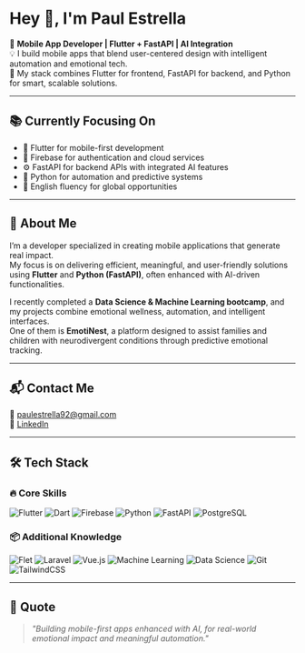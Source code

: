 # Hey 👋, I'm Paul Estrella

🎯 **Mobile App Developer | Flutter + FastAPI | AI Integration**  
💡 I build mobile apps that blend user-centered design with intelligent automation and emotional tech.  
🚀 My stack combines Flutter for frontend, FastAPI for backend, and Python for smart, scalable solutions.

---

## 📚 Currently Focusing On

- 📱 Flutter for mobile-first development  
- 🔐 Firebase for authentication and cloud services  
- ⚙️ FastAPI for backend APIs with integrated AI features  
- 🧠 Python for automation and predictive systems  
- 🧭 English fluency for global opportunities

---

## 💼 About Me

I’m a developer specialized in creating mobile applications that generate real impact.  
My focus is on delivering efficient, meaningful, and user-friendly solutions using **Flutter** and **Python (FastAPI)**, often enhanced with AI-driven functionalities.

I recently completed a **Data Science & Machine Learning bootcamp**, and my projects combine emotional wellness, automation, and intelligent interfaces.  
One of them is **EmotiNest**, a platform designed to assist families and children with neurodivergent conditions through predictive emotional tracking.

---

## 📬 Contact Me

📧 paulestrella92@gmail.com  
🔗 [LinkedIn](https://www.linkedin.com/in/paulestrelladev/)

---

## 🛠️ Tech Stack

### 🔥 Core Skills
![Flutter](https://img.shields.io/badge/Flutter-02569B?logo=flutter&logoColor=white)
![Dart](https://img.shields.io/badge/Dart-0175C2?logo=dart&logoColor=white)
![Firebase](https://img.shields.io/badge/Firebase-FFCA28?logo=firebase&logoColor=black)
![Python](https://img.shields.io/badge/Python-3776AB?logo=python&logoColor=white)
![FastAPI](https://img.shields.io/badge/FastAPI-009688?logo=fastapi&logoColor=white)
![PostgreSQL](https://img.shields.io/badge/PostgreSQL-336791?logo=postgresql&logoColor=white)

### 📦 Additional Knowledge
![Flet](https://img.shields.io/badge/Flet-00BFA6?logo=python&logoColor=white)
![Laravel](https://img.shields.io/badge/Laravel-FF2D20?logo=laravel&logoColor=white)
![Vue.js](https://img.shields.io/badge/Vue.js-4FC08D?logo=vue.js&logoColor=white)
![Machine Learning](https://img.shields.io/badge/Machine%20Learning-FF6F61?logo=ai&logoColor=white)
![Data Science](https://img.shields.io/badge/Data%20Science-2962FF?logo=data&logoColor=white)
![Git](https://img.shields.io/badge/Git-F05032?logo=git&logoColor=white)
![TailwindCSS](https://img.shields.io/badge/TailwindCSS-38B2AC?logo=tailwindcss&logoColor=white)

---

## 🧠 Quote
> _"Building mobile-first apps enhanced with AI, for real-world emotional impact and meaningful automation."_
